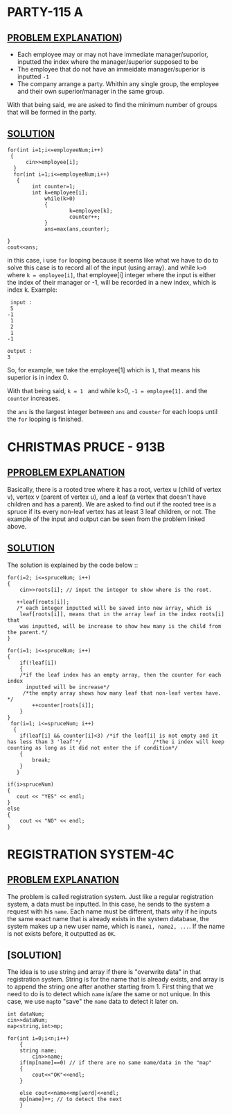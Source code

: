 # PARTY-115 A

## [PROBLEM EXPLANATION](http://codeforces.com/problemset/problem/115/A)) 

   - Each employee may or may not have immediate manager/suporior, inputted the index where the manager/superior supposed to be 
   - The employee that do not have an immeidate manager/superior is inputted `-1`
   - The company arrange a party. Whithin any single group, the employee and their own superior/manager in the same group. 
   
 With that being said, we are asked to find the minimum number of groups that will be formed in the party. 
 
 ## [SOLUTION](http://codeforces.com/submissions/kayleenp)
 
    for(int i=1;i<=employeeNum;i++)
     {
          cin>>employee[i];
      }
	  for(int i=1;i<=employeeNum;i++)
	   {
		 	int counter=1;
			int k=employee[i];
				while(k>0)
				{
						k=employee[k];
						counter++;
				}
				ans=max(ans,counter);

	}
    cout<<ans;

in this case, i use `for` looping because it seems like what we have to do to solve this case is to record all of the input (using array). and while  `k>0` where `k = employee[i]`, that employee[i] integer where the input is either the index of their manager or -1, will be recorded in a new index, which is index k. Example: 

     input :
     5
    -1
     1
     2
     1
    -1
    
    output : 
    3

So, for example, we take the employee[1] which is `1`, that means his superior is in index 0. 

With that being said, `k = 1 ` and while k>0, `-1 = employee[1].` and the `counter` increases. 

the `ans` is the largest integer between `ans` and `counter` for each loops until the  `for` looping is finished. 


# CHRISTMAS PRUCE - 913B

## [PPROBLEM EXPLANATION](http://codeforces.com/problemset/problem/913/B)

   Basically, there is a rooted tree where it has a root, vertex u (child of vertex v), vertex v (parent of vertex u), and a leaf (a vertex that doesn't have children and has a parent). We are asked to find out if the rooted tree is a spruce if its every non-leaf vertex has at least 3 leaf children, or not. The example of the input and output can be seen from the problem linked above. 
   
## [SOLUTION](http://codeforces.com/contest/913/submission/43742127)
The solution is explained by the code below :: 

	for(i=2; i<=spruceNum; i++)
    {
        cin>>roots[i]; // input the integer to show where is the root. 
	
       ++leaf[roots[i]]; 
       /* each integer inputted will be saved into new array, which is 
		leaf[roots[i]], means that in the array leaf in the index roots[i] that
		was inputted, will be increase to show how many is the child from the parent.*/     			
    }

    for(i=1; i<=spruceNum; i++)
    {
        if(!leaf[i])
        {
		/*if the leaf index has an empty array, then the counter for each index
		  inputted will be increase*/
		 /*the empty array shows how many leaf that non-leaf vertex have. */ 
            ++counter[roots[i]];
        }
    }
  	 for(i=1; i<=spruceNum; i++)
  	  {
        if(leaf[i] && counter[i]<3) /*if the leaf[i] is not empty and it has less than 3 'leaf'*/ 						/*the i index will keep counting as long as it did not enter the if condition*/ 
        {
            break; 
        }
 	   }

    if(i>spruceNum) 
    {
       cout << "YES" << endl;
    }
    else
    {
        cout << "NO" << endl;
    }


# REGISTRATION SYSTEM-4C

## [PROBLEM EXPLANATION](http://codeforces.com/problemset/problem/4/C)
The problem is called registration system. Just like a regular registration system, a data must be inputted. In this case, he sends to the system a request with his `name`. Each name must be different, thats why if he inputs the same exact name that is already exists in the system database, the system makes up a new user name, which is `name1, name2, ...`. If the name is not exists before, it outputted as `OK`. 

## [SOLUTION]
The idea is to use string and array if there is "overwrite data" in that registration system. String is for the name that is already exists, and array is to append the string one after another starting from 1. 
First thing that we need to do is to detect which `name` is/are the same or not unique. In this case, we use `map`to "save" the `name` data to detect it later on. 

	int dataNum;
	cin>>dataNum;
	map<string,int>mp;

	for(int i=0;i<n;i++)
        {
	    string name;
       	    cin>>name;
		if(mp[name]==0) // if there are no same name/data in the "map"
		{
		    cout<<"OK"<<endl; 
		}

		else cout<<name<<mp[word]<<endl;
		mp[name]++; // to detect the next
		}
